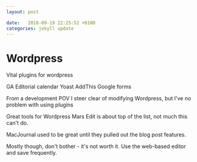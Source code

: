 ```yaml
---
layout: post

date:   2018-09-19 22:25:52 +0100
categories: jekyll update
---
```

Wordpress
=========

Vital plugins for wordpress

GA Editorial calendar Yoast AddThis Google forms

From a development POV I steer clear of modifying Wordpress, but I've no
problem with using plugins

Great tools for Wordpress Mars Edit is about top of the list, not much
this can't do.

MacJournal used to be great until they pulled out the blog post
features.

Mostly though, don't bother - it's not worth it. Use the web-based
editor and save frequently.
